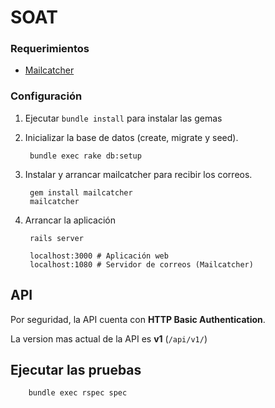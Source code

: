 # SOAT


### Requerimientos

* [Mailcatcher](https://mailcatcher.me/)


### Configuración

1. Ejecutar `bundle install` para instalar las gemas

2. Inicializar la base de datos (create, migrate y seed).

        bundle exec rake db:setup

3. Instalar y arrancar mailcatcher para recibir los correos.

        gem install mailcatcher
        mailcatcher

4. Arrancar la aplicación

        rails server

        localhost:3000 # Aplicación web
        localhost:1080 # Servidor de correos (Mailcatcher)

## API

Por seguridad, la API cuenta con **HTTP Basic Authentication**.

La version mas actual de la API es **v1** (`/api/v1/`)

## Ejecutar las pruebas

        bundle exec rspec spec

